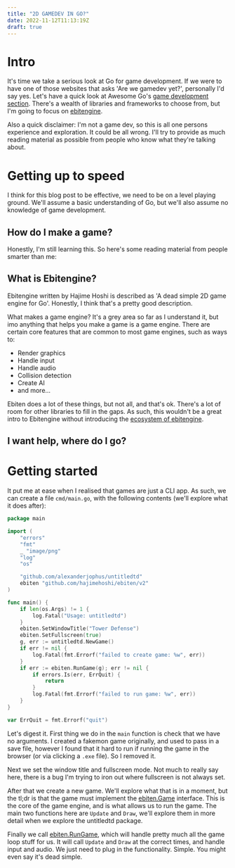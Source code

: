 ```yaml
---
title: "2D GAMEDEV IN GO?"
date: 2022-11-12T11:13:19Z
draft: true
---
```


# Intro

It's time we take a serious look at Go for game development.
If we were to have one of those websites that asks 'Are we gamedev yet?', personally I'd say yes.
Let's have a quick look at Awesome Go's [game development section](https://github.com/avelino/awesome-go#game-development).
There's a wealth of libraries and frameworks to choose from, but I'm going to focus on [ebitengine](https://ebitengine.org/).

Also a quick disclaimer: I'm not a game dev, so this is all one persons experience and exploration.
It could be all wrong.
I'll try to provide as much reading material as possible from people who know what they're talking about.

# Getting up to speed

I think for this blog post to be effective, we need to be on a level playing ground.
We'll assume a basic understanding of Go, but we'll also assume no knowledge of game development.

## How do I make a game?

Honestly, I'm still learning this.
So here's some reading material from people smarter than me:

## What is Ebitengine?

Ebitengine written by Hajime Hoshi is described as 'A dead simple 2D game engine for Go'.
Honestly, I think that's a pretty good description.

What makes a game engine?
It's a grey area so far as I understand it, but imo anything that helps you make a game is a game engine.
There are certain core features that are common to most game engines, such as ways to:
- Render graphics
- Handle input
- Handle audio
- Collision detection
- Create AI
- and more...

Ebiten does a lot of these things, but not all, and that's ok.
There's a lot of room for other libraries to fill in the gaps.
As such, this wouldn't be a great intro to Ebitengine without introducing the [ecosystem of ebitengine](https://github.com/sedyh/awesome-ebitengine).

## I want help, where do I go?

<!-- talk about the slack channel and discord here -->

# Getting started

It put me at ease when I realised that games are just a CLI app.
As such, we can create a file `cmd/main.go`, with the following contents (we'll explore what it does after):

```go
package main

import (
	"errors"
	"fmt"
	_ "image/png"
	"log"
	"os"

	"github.com/alexanderjophus/untitledtd"
	ebiten "github.com/hajimehoshi/ebiten/v2"
)

func main() {
	if len(os.Args) != 1 {
		log.Fatal("Usage: untitledtd")
	}
	ebiten.SetWindowTitle("Tower Defense")
	ebiten.SetFullscreen(true)
	g, err := untitledtd.NewGame()
	if err != nil {
		log.Fatal(fmt.Errorf("failed to create game: %w", err))
	}
	if err := ebiten.RunGame(g); err != nil {
		if errors.Is(err, ErrQuit) {
			return
		}
		log.Fatal(fmt.Errorf("failed to run game: %w", err))
	}
}

var ErrQuit = fmt.Errorf("quit")
```

Let's digest it.
First thing we do in the `main` function is check that we have no arguments.
I created a fakemon game originally, and used to pass in a save file, however I found that it hard to run if running the game in the browser (or via clicking a `.exe` file).
So I removed it.

Next we set the window title and fullscreen mode.
Not much to really say here, there is a bug I'm trying to iron out where fullscreen is not always set.

After that we create a new game.
We'll explore what that is in a moment, but the tl;dr is that the game must implement the [ebiten.Game](https://github.com/hajimehoshi/ebiten/blob/2.4/run.go#L24-L76) interface.
This is the core of the game engine, and is what allows us to run the game.
The main two functions here are `Update` and `Draw`, we'll explore them in more detail when we explore the untitledtd package.

Finally we call [ebiten.RunGame](https://github.com/hajimehoshi/ebiten/blob/2.4/run.go#L170-L211), which will handle pretty much all the game loop stuff for us.
It will call `Update` and `Draw` at the correct times, and handle input and audio.
We just need to plug in the functionality. Simple. You might even say it's dead simple.

# 